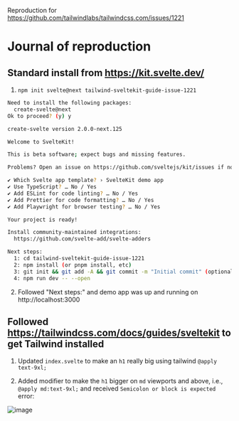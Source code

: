 Reproduction for https://github.com/tailwindlabs/tailwindcss.com/issues/1221

# Journal of reproduction

## Standard install from https://kit.svelte.dev/

1. `npm init svelte@next tailwind-sveltekit-guide-issue-1221`

```sh
Need to install the following packages:
  create-svelte@next
Ok to proceed? (y) y

create-svelte version 2.0.0-next.125

Welcome to SvelteKit!

This is beta software; expect bugs and missing features.

Problems? Open an issue on https://github.com/sveltejs/kit/issues if none exists already.

✔ Which Svelte app template? › SvelteKit demo app
✔ Use TypeScript? … No / Yes
✔ Add ESLint for code linting? … No / Yes
✔ Add Prettier for code formatting? … No / Yes
✔ Add Playwright for browser testing? … No / Yes

Your project is ready!

Install community-maintained integrations:
  https://github.com/svelte-add/svelte-adders

Next steps:
  1: cd tailwind-sveltekit-guide-issue-1221
  2: npm install (or pnpm install, etc)
  3: git init && git add -A && git commit -m "Initial commit" (optional)
  4: npm run dev -- --open

```

2. Followed "Next steps:" and demo app was up and running on http://localhost:3000

## Followed https://tailwindcss.com/docs/guides/sveltekit to get Tailwind installed

1.  Updated `index.svelte` to make an `h1` really big using tailwind `@apply text-9xl;`

2.  Added modifier to make the `h1` bigger on `md` viewports and above, i.e., `@apply md:text-9xl;` and received `Semicolon or block is expected` error:

![image](https://user-images.githubusercontent.com/4412848/158601480-7aeb3fc9-03f7-4546-8cb1-f1c6bec865df.png)
